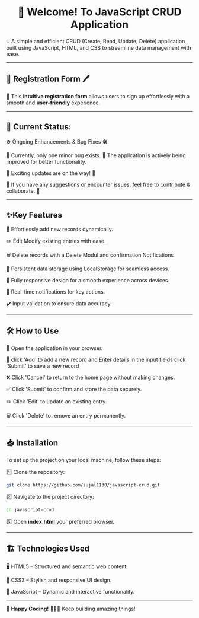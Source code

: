 <h1 align="center">👋 Welcome! To JavaScript CRUD Application</h1>
💡 A simple and efficient CRUD (Create, Read, Update, Delete) application built using JavaScript, HTML, and CSS to streamline data management with ease.

---

## 📝 Registration Form 🖊️

📌 This **intuitive registration form** allows users to sign up effortlessly with a smooth and **user-friendly** experience.

---

## 🚧 Current Status:

⚙️ Ongoing Enhancements & Bug Fixes 🛠️

🔧 Currently, only one minor bug exists. 🐞 The application is actively being improved for better functionality.

🔹 Exciting updates are on the way! 🚀

🔹 If you have any suggestions or encounter issues, feel free to contribute & collaborate. 💬

---

## ✨Key Features

🚀 Effortlessly add new records dynamically.

✏️ Edit Modify existing entries with ease.

🗑️ Delete records with a Delete Modul and confirmation Notifications

💾 Persistent data storage using LocalStorage for seamless access.

📱 Fully responsive design for a smooth experience across devices.

💬 Real-time notifications for key actions.

✔️ Input validation to ensure data accuracy.

---

## 🛠️ How to Use

📂 Open the application in your browser.

📝 click 'Add' to add a new record and Enter details in the input fields click 'Submit' to save a new record

❌ Click 'Cancel' to return to the home page without making changes.

✅ Click 'Submit' to confirm and store the data securely.

✏️ Click 'Edit' to update an existing entry.

🗑️ Click 'Delete' to remove an entry permanently.

---

## 📥 Installation

To set up the project on your local machine, follow these steps:

1️⃣ Clone the repository:

```bash
git clone https://github.com/sujal1130/javascript-crud.git
```

2️⃣ Navigate to the project directory:

```bash
cd javascript-crud
```

3️⃣ Open **index.html** your preferred browser.

---

## 🏗️ Technologies Used

🖥️ HTML5 – Structured and semantic web content.

🎨 CSS3 – Stylish and responsive UI design.

📜 JavaScript – Dynamic and interactive functionality.

---

🚀 **Happy Coding!** 🧑‍💻🎉 Keep building amazing things!
